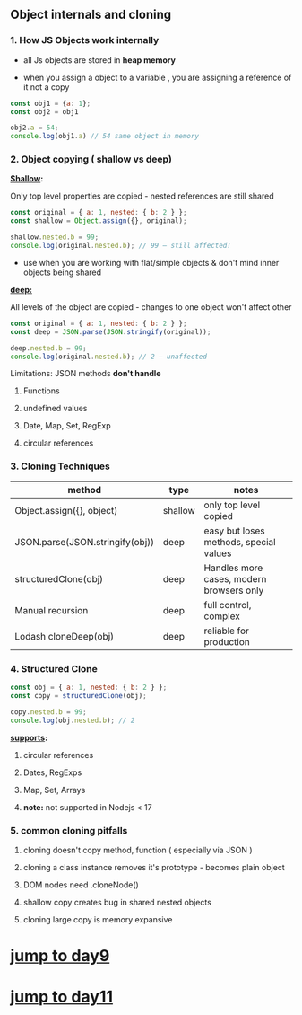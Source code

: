 ## Object internals and cloning



### 1. How JS Objects work internally

- all Js objects are stored in **heap memory**

- when you assign a object to a variable , you are assigning a reference of it not a copy

```js
const obj1 = {a: 1};
const obj2 = obj1

obj2.a = 54;
console.log(obj1.a) // 54 same object in memory
```



### 2. Object copying ( shallow vs deep)

**<u>Shallow</u>:**

Only top level properties are copied - nested references are still shared

```js
const original = { a: 1, nested: { b: 2 } };
const shallow = Object.assign({}, original);

shallow.nested.b = 99;
console.log(original.nested.b); // 99 — still affected!
```

- use when you are working with flat/simple objects & don't mind inner objects being shared



**<u>deep:</u>**

All levels of the object are copied - changes to one object won't affect other

```js
const original = { a: 1, nested: { b: 2 } };
const deep = JSON.parse(JSON.stringify(original));

deep.nested.b = 99;
console.log(original.nested.b); // 2 — unaffected
```

Limitations: JSON methods **don't handle**

1. Functions

2. undefined values

3. Date, Map, Set, RegExp

4. circular references

### 3. Cloning Techniques

| method                          | type    | notes                                    |
| ------------------------------- | ------- | ---------------------------------------- |
| Object.assign({}, object)       | shallow | only top level copied                    |
| JSON.parse(JSON.stringify(obj)) | deep    | easy but loses methods, special values   |
| structuredClone(obj)            | deep    | Handles more cases, modern browsers only |
| Manual recursion                | deep    | full control, complex                    |
| Lodash cloneDeep(obj)           | deep    | reliable for production                  |



### 4. Structured Clone

```js
const obj = { a: 1, nested: { b: 2 } };
const copy = structuredClone(obj);

copy.nested.b = 99;
console.log(obj.nested.b); // 2
```

**<u>supports</u>:**

1. circular references

2. Dates, RegExps

3. Map, Set, Arrays

4.  **note:** not supported in Nodejs < 17



### 5. common cloning pitfalls

1. cloning doesn't copy method, function ( especially via JSON )

2. cloning a class instance removes it's prototype - becomes plain object

3. DOM nodes need .cloneNode()

4. shallow copy creates bug in shared nested objects

5. cloning large copy is memory expansive

# [jump to day9](../Day9/day9.md)
# [jump to day11](../Day11/day11.md)
